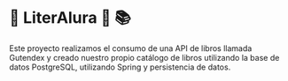 #  :notebook: LiterAlura :open_book: :books:
Este proyecto realizamos el consumo de una API de libros llamada Gutendex y creado nuestro propio catálogo de libros utilizando la base de datos PostgreSQL, 
utilizando Spring y persistencia de datos. 

